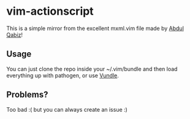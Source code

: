 vim-actionscript
================
This is a simple mirror from the excellent mxml.vim file made by [Abdul Qabiz](http://www.abdulqabiz.com/blog/archives/2007/10/12/vim-actionscript-and-mxml-syntax-files/)!

Usage
-----
You can just clone the repo inside your ~/.vim/bundle and then load everything up with pathogen, or use [Vundle](https://github.com/gmarik/vundle).

Problems?
---------
Too bad :( but you can always create an issue :)
